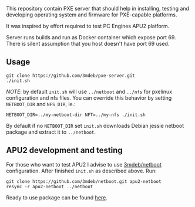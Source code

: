 This repository contain PXE server that should help in installing, testing and
developing operating system and firmware for PXE-capable platforms.

It was inspired by effort required to test PC Engines APU2 platform.

Server runs builds and run as Docker container which expose port 69. There is
silent assumption that you host doesn't have port 69 used.

Usage
-----

```
git clone https://github.com/3mdeb/pxe-server.git
./init.sh
```

_NOTE_: by default `init.sh` will use `../netboot` and `../nfs` for pxelinux
configuration and nfs files. You can override this behavior by setting
`NETBOOT_DIR` and `NFS_DIR`, ie.:

```
NETBOOT_DIR=../my-netboot-dir NFT=../my-nfs ./init.sh
```

By default if no `NETBOOT_DIR` set `init.sh` downloads Debian jessie netboot
package and extract it to `../netboot`.

APU2 development and testing
----------------------------

For those who want to test APU2 I advise to use [3mdeb/netboot](https://github.com/3mdeb/netboot) configuration.
After finished `init.sh` as described above. Run:

```
git clone https://github.com/3mdeb/netboot.git apu2-netboot
resync -r apu2-netboot ../netboot
```

Ready to use package can be found [here](http://3mdeb.com/netboot/netboot-20160627.tar.gz).
